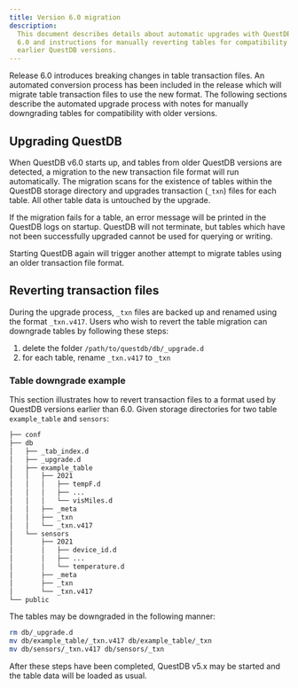 ```yaml
---
title: Version 6.0 migration
description:
  This document describes details about automatic upgrades with QuestDB version
  6.0 and instructions for manually reverting tables for compatibility with
  earlier QuestDB versions.
---
```


Release 6.0 introduces breaking changes in table transaction files. An automated
conversion process has been included in the release which will migrate table
transaction files to use the new format. The following sections describe the
automated upgrade process with notes for manually downgrading tables for
compatibility with older versions.

## Upgrading QuestDB

When QuestDB v6.0 starts up, and tables from older QuestDB versions are
detected, a migration to the new transaction file format will run automatically.
The migration scans for the existence of tables within the QuestDB storage
directory and upgrades transaction (`_txn`) files for each table. All other
table data is untouched by the upgrade.

If the migration fails for a table, an error message will be printed in the
QuestDB logs on startup. QuestDB will not terminate, but tables which have not
been successfully upgraded cannot be used for querying or writing.

Starting QuestDB again will trigger another attempt to migrate tables using an
older transaction file format.

## Reverting transaction files

During the upgrade process, `_txn` files are backed up and renamed using the
format `_txn.v417`. Users who wish to revert the table migration can downgrade
tables by following these steps:

1. delete the folder `/path/to/questdb/db/_upgrade.d`
2. for each table, rename `_txn.v417` to `_txn`

### Table downgrade example

This section illustrates how to revert transaction files to a format used by
QuestDB versions earlier than 6.0. Given storage directories for two table
`example_table` and `sensors`:

```bash title="path/to/qdb"
├── conf
├── db
│   ├── _tab_index.d
│   ├── _upgrade.d
│   ├── example_table
│   │   ├── 2021
│   │   │   ├── tempF.d
│   │   │   ├── ...
│   │   │   └── visMiles.d
│   │   ├── _meta
│   │   ├── _txn
│   │   └── _txn.v417
│   └── sensors
│       ├── 2021
│       │   ├── device_id.d
│       │   ├── ...
│       │   └── temperature.d
│       ├── _meta
│       ├── _txn
│       └── _txn.v417
└── public
```

The tables may be downgraded in the following manner:

```bash
rm db/_upgrade.d
mv db/example_table/_txn.v417 db/example_table/_txn
mv db/sensors/_txn.v417 db/sensors/_txn
```

After these steps have been completed, QuestDB v5.x may be started and the table
data will be loaded as usual.
